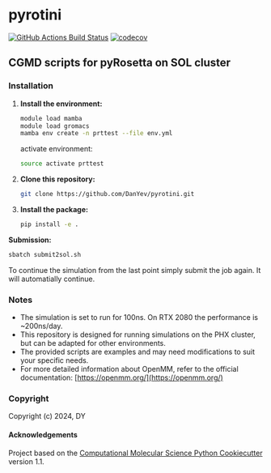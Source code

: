 pyrotini
==============================
[//]: # (Badges)
[![GitHub Actions Build Status](https://github.com/REPLACE_WITH_OWNER_ACCOUNT/pyrotini/workflows/CI/badge.svg)](https://github.com/REPLACE_WITH_OWNER_ACCOUNT/pyrotini/actions?query=workflow%3ACI)
[![codecov](https://codecov.io/gh/REPLACE_WITH_OWNER_ACCOUNT/pyrotini/branch/main/graph/badge.svg)](https://codecov.io/gh/REPLACE_WITH_OWNER_ACCOUNT/pyrotini/branch/main)


## CGMD scripts for pyRosetta on SOL cluster

### Installation

1. **Install the environment:**

    ```bash
    module load mamba
    module load gromacs
    mamba env create -n prttest --file env.yml
    ```

    activate environment:

    ```bash
    source activate prttest
    ```

2. **Clone this repository:**

   ```bash 
   git clone https://github.com/DanYev/pyrotini.git
   ```

3. **Install the package:**

    ```bash
    pip install -e .
    ```

**Submission:**

```bash
sbatch submit2sol.sh
```

To continue the simulation from the last point simply submit the job again. It will automatially continue.

### Notes

- The simulation is set to run for 100ns. On RTX 2080 the performance is ~200ns/day.
- This repository is designed for running simulations on the PHX cluster, but can be adapted for other environments.
- The provided scripts are examples and may need modifications to suit your specific needs.
- For more detailed information about OpenMM, refer to the official documentation: [https://openmm.org/](https://openmm.org/)

### Copyright

Copyright (c) 2024, DY


#### Acknowledgements
 
Project based on the 
[Computational Molecular Science Python Cookiecutter](https://github.com/molssi/cookiecutter-cms) version 1.1.
